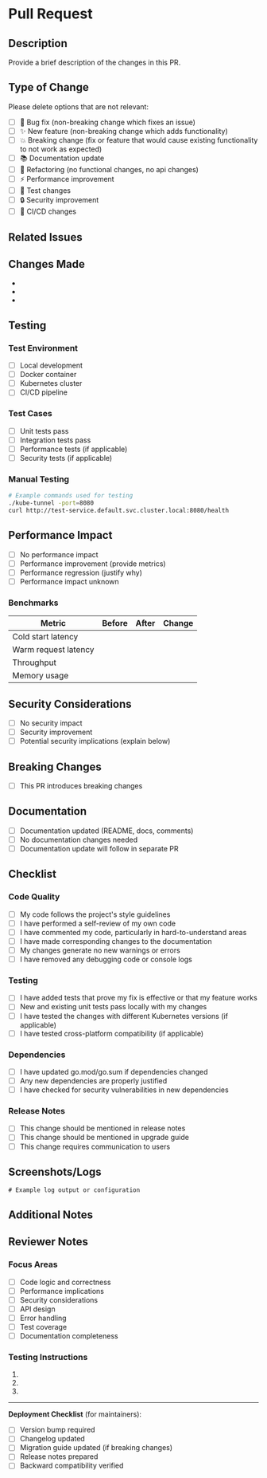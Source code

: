 # Pull Request

## Description

Provide a brief description of the changes in this PR.

<!--
Please include:
- What this PR does
- Why these changes are needed
- Any relevant context or background
-->

## Type of Change

Please delete options that are not relevant:

- [ ] 🐛 Bug fix (non-breaking change which fixes an issue)
- [ ] ✨ New feature (non-breaking change which adds functionality)
- [ ] 💥 Breaking change (fix or feature that would cause existing functionality to not work as expected)
- [ ] 📚 Documentation update
- [ ] 🔧 Refactoring (no functional changes, no api changes)
- [ ] ⚡ Performance improvement
- [ ] 🧪 Test changes
- [ ] 🔒 Security improvement
- [ ] 🚀 CI/CD changes

## Related Issues

<!--
Link to related issues using:
- Fixes #123
- Closes #456
- Related to #789
-->

## Changes Made

<!-- Provide a detailed list of changes -->

-
-
-

## Testing

<!-- Describe the tests you ran to verify your changes -->

### Test Environment

- [ ] Local development
- [ ] Docker container
- [ ] Kubernetes cluster
- [ ] CI/CD pipeline

### Test Cases

- [ ] Unit tests pass
- [ ] Integration tests pass
- [ ] Performance tests (if applicable)
- [ ] Security tests (if applicable)

### Manual Testing

<!-- Describe any manual testing performed -->

```bash
# Example commands used for testing
./kube-tunnel -port=8080
curl http://test-service.default.svc.cluster.local:8080/health
```

## Performance Impact

<!-- If this PR affects performance, please provide details -->

- [ ] No performance impact
- [ ] Performance improvement (provide metrics)
- [ ] Performance regression (justify why)
- [ ] Performance impact unknown

### Benchmarks

<!-- If applicable, provide before/after performance metrics -->

| Metric               | Before | After | Change |
| -------------------- | ------ | ----- | ------ |
| Cold start latency   |        |       |        |
| Warm request latency |        |       |        |
| Throughput           |        |       |        |
| Memory usage         |        |       |        |

## Security Considerations

- [ ] No security impact
- [ ] Security improvement
- [ ] Potential security implications (explain below)

<!-- If there are security implications, please describe them -->

## Breaking Changes

- [ ] This PR introduces breaking changes

<!-- If breaking changes, describe:
- What breaks
- Migration path for users
- Timeline for deprecation (if applicable)
-->

## Documentation

- [ ] Documentation updated (README, docs, comments)
- [ ] No documentation changes needed
- [ ] Documentation update will follow in separate PR

## Checklist

### Code Quality

- [ ] My code follows the project's style guidelines
- [ ] I have performed a self-review of my own code
- [ ] I have commented my code, particularly in hard-to-understand areas
- [ ] I have made corresponding changes to the documentation
- [ ] My changes generate no new warnings or errors
- [ ] I have removed any debugging code or console logs

### Testing

- [ ] I have added tests that prove my fix is effective or that my feature works
- [ ] New and existing unit tests pass locally with my changes
- [ ] I have tested the changes with different Kubernetes versions (if applicable)
- [ ] I have tested cross-platform compatibility (if applicable)

### Dependencies

- [ ] I have updated go.mod/go.sum if dependencies changed
- [ ] Any new dependencies are properly justified
- [ ] I have checked for security vulnerabilities in new dependencies

### Release Notes

- [ ] This change should be mentioned in release notes
- [ ] This change should be mentioned in upgrade guide
- [ ] This change requires communication to users

## Screenshots/Logs

<!-- If applicable, add screenshots or log outputs to help explain your changes -->

```
# Example log output or configuration
```

## Additional Notes

<!-- Any additional information that reviewers should know -->

## Reviewer Notes

<!-- For reviewers: what should they focus on? -->

### Focus Areas

- [ ] Code logic and correctness
- [ ] Performance implications
- [ ] Security considerations
- [ ] API design
- [ ] Error handling
- [ ] Test coverage
- [ ] Documentation completeness

### Testing Instructions

<!-- Specific instructions for reviewers to test the changes -->

1.
2.
3.

---

**Deployment Checklist** (for maintainers):

- [ ] Version bump required
- [ ] Changelog updated
- [ ] Migration guide updated (if breaking changes)
- [ ] Release notes prepared
- [ ] Backward compatibility verified
